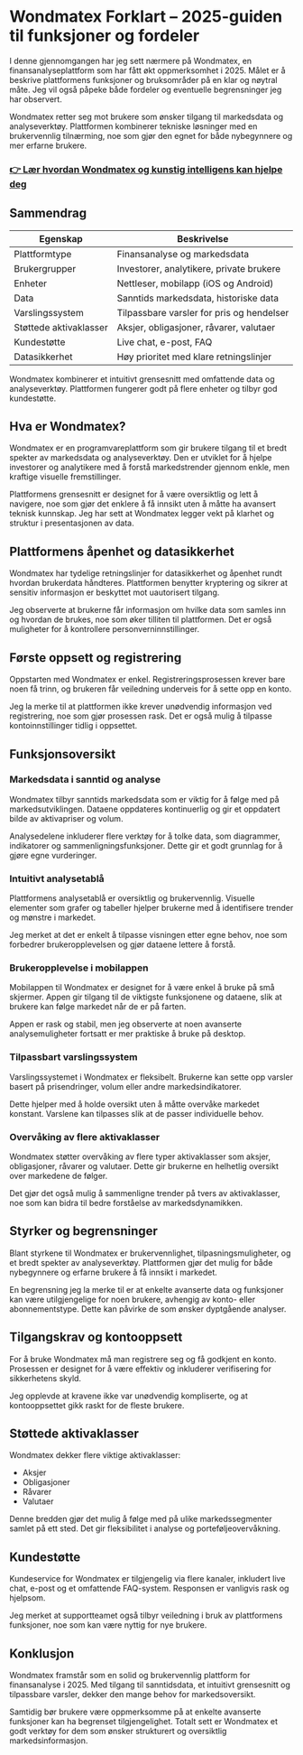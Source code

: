 # Wondmatex Forklart – 2025-guiden til funksjoner og fordeler
   
I denne gjennomgangen har jeg sett nærmere på Wondmatex, en finansanalyseplattform som har fått økt oppmerksomhet i 2025. Målet er å beskrive plattformens funksjoner og bruksområder på en klar og nøytral måte. Jeg vil også påpeke både fordeler og eventuelle begrensninger jeg har observert.

Wondmatex retter seg mot brukere som ønsker tilgang til markedsdata og analyseverktøy. Plattformen kombinerer tekniske løsninger med en brukervennlig tilnærming, noe som gjør den egnet for både nybegynnere og mer erfarne brukere.

### [👉 Lær hvordan Wondmatex og kunstig intelligens kan hjelpe deg](https://is.gd/MihJbO)
## Sammendrag  
| Egenskap              | Beskrivelse                                        |
|-----------------------|---------------------------------------------------|
| Plattformtype         | Finansanalyse og markedsdata                       |
| Brukergrupper         | Investorer, analytikere, private brukere           |
| Enheter               | Nettleser, mobilapp (iOS og Android)               |
| Data                  | Sanntids markedsdata, historiske data              |
| Varslingssystem       | Tilpassbare varsler for pris og hendelser          |
| Støttede aktivaklasser| Aksjer, obligasjoner, råvarer, valutaer             |
| Kundestøtte           | Live chat, e-post, FAQ                              |
| Datasikkerhet         | Høy prioritet med klare retningslinjer             |

Wondmatex kombinerer et intuitivt grensesnitt med omfattende data og analyseverktøy. Plattformen fungerer godt på flere enheter og tilbyr god kundestøtte.

## Hva er Wondmatex?  
Wondmatex er en programvareplattform som gir brukere tilgang til et bredt spekter av markedsdata og analyseverktøy. Den er utviklet for å hjelpe investorer og analytikere med å forstå markedstrender gjennom enkle, men kraftige visuelle fremstillinger.

Plattformens grensesnitt er designet for å være oversiktlig og lett å navigere, noe som gjør det enklere å få innsikt uten å måtte ha avansert teknisk kunnskap. Jeg har sett at Wondmatex legger vekt på klarhet og struktur i presentasjonen av data.

## Plattformens åpenhet og datasikkerhet  
Wondmatex har tydelige retningslinjer for datasikkerhet og åpenhet rundt hvordan brukerdata håndteres. Plattformen benytter kryptering og sikrer at sensitiv informasjon er beskyttet mot uautorisert tilgang.

Jeg observerte at brukerne får informasjon om hvilke data som samles inn og hvordan de brukes, noe som øker tilliten til plattformen. Det er også muligheter for å kontrollere personverninnstillinger.

## Første oppsett og registrering  
Oppstarten med Wondmatex er enkel. Registreringsprosessen krever bare noen få trinn, og brukeren får veiledning underveis for å sette opp en konto.

Jeg la merke til at plattformen ikke krever unødvendig informasjon ved registrering, noe som gjør prosessen rask. Det er også mulig å tilpasse kontoinnstillinger tidlig i oppsettet.

## Funksjonsoversikt  

### Markedsdata i sanntid og analyse  
Wondmatex tilbyr sanntids markedsdata som er viktig for å følge med på markedsutviklingen. Dataene oppdateres kontinuerlig og gir et oppdatert bilde av aktivapriser og volum.

Analysedelene inkluderer flere verktøy for å tolke data, som diagrammer, indikatorer og sammenligningsfunksjoner. Dette gir et godt grunnlag for å gjøre egne vurderinger.

### Intuitivt analysetablå  
Plattformens analysetablå er oversiktlig og brukervennlig. Visuelle elementer som grafer og tabeller hjelper brukerne med å identifisere trender og mønstre i markedet.

Jeg merket at det er enkelt å tilpasse visningen etter egne behov, noe som forbedrer brukeropplevelsen og gjør dataene lettere å forstå.

### Brukeropplevelse i mobilappen  
Mobilappen til Wondmatex er designet for å være enkel å bruke på små skjermer. Appen gir tilgang til de viktigste funksjonene og dataene, slik at brukere kan følge markedet når de er på farten.

Appen er rask og stabil, men jeg observerte at noen avanserte analysemuligheter fortsatt er mer praktiske å bruke på desktop.

### Tilpassbart varslingssystem  
Varslingssystemet i Wondmatex er fleksibelt. Brukerne kan sette opp varsler basert på prisendringer, volum eller andre markedsindikatorer.

Dette hjelper med å holde oversikt uten å måtte overvåke markedet konstant. Varslene kan tilpasses slik at de passer individuelle behov.

### Overvåking av flere aktivaklasser  
Wondmatex støtter overvåking av flere typer aktivaklasser som aksjer, obligasjoner, råvarer og valutaer. Dette gir brukerne en helhetlig oversikt over markedene de følger.

Det gjør det også mulig å sammenligne trender på tvers av aktivaklasser, noe som kan bidra til bedre forståelse av markedsdynamikken.

## Styrker og begrensninger  
Blant styrkene til Wondmatex er brukervennlighet, tilpasningsmuligheter, og et bredt spekter av analyseverktøy. Plattformen gjør det mulig for både nybegynnere og erfarne brukere å få innsikt i markedet.

En begrensning jeg la merke til er at enkelte avanserte data og funksjoner kan være utilgjengelige for noen brukere, avhengig av konto- eller abonnementstype. Dette kan påvirke de som ønsker dyptgående analyser.

## Tilgangskrav og kontooppsett  
For å bruke Wondmatex må man registrere seg og få godkjent en konto. Prosessen er designet for å være effektiv og inkluderer verifisering for sikkerhetens skyld.

Jeg opplevde at kravene ikke var unødvendig kompliserte, og at kontooppsettet gikk raskt for de fleste brukere.

## Støttede aktivaklasser  
Wondmatex dekker flere viktige aktivaklasser:  
- Aksjer  
- Obligasjoner  
- Råvarer  
- Valutaer  

Denne bredden gjør det mulig å følge med på ulike markedssegmenter samlet på ett sted. Det gir fleksibilitet i analyse og porteføljeovervåkning.

## Kundestøtte  
Kundeservice for Wondmatex er tilgjengelig via flere kanaler, inkludert live chat, e-post og et omfattende FAQ-system. Responsen er vanligvis rask og hjelpsom.

Jeg merket at supportteamet også tilbyr veiledning i bruk av plattformens funksjoner, noe som kan være nyttig for nye brukere.

## Konklusjon  
Wondmatex framstår som en solid og brukervennlig plattform for finansanalyse i 2025. Med tilgang til sanntidsdata, et intuitivt grensesnitt og tilpassbare varsler, dekker den mange behov for markedsoversikt.

Samtidig bør brukere være oppmerksomme på at enkelte avanserte funksjoner kan ha begrenset tilgjengelighet. Totalt sett er Wondmatex et godt verktøy for dem som ønsker strukturert og oversiktlig markedsinformasjon.